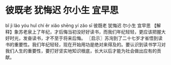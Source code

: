 # 彼既老     犹悔迟     尔小生     宜早思

bǐ jì lǎo 	yóu huǐ chí 	ěr xiǎo shēng 	yí zǎo sī
彼既老 	犹悔迟 	尔小生 	宜早思
【解释】象苏老泉上了年纪，才后悔当初没好好读书，而我们年纪轻轻，更应该把握大好时光，发奋读书，才不至于将来后悔。
〖启示〗苏洵到了二十七岁才省悟到读书的重要性。我们年纪轻轻，现在开始用功是绝对来得及的。要认识到读书学习对我们人生的重要性，要打好坚实地知识根底，长大以后才能为社会做出应有的贡献。
